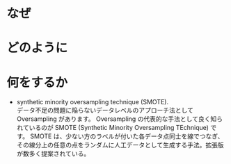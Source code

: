 # なぜ


# どのように


# 何をするか

- synthetic minority oversampling technique (SMOTE). <br>
データ不足の問題に陥らないデータレベルのアプローチ法として Oversampling があります。 Oversampling の代表的な手法として良く知られているのが SMOTE (Synthetic Minority Oversampling TEchnique) です。 SMOTE は、少ない方のラベルが付いた各データ点同士を線でつなぎ、その線分上の任意の点をランダムに人工データとして生成する手法。拡張版が数多く提案されている。